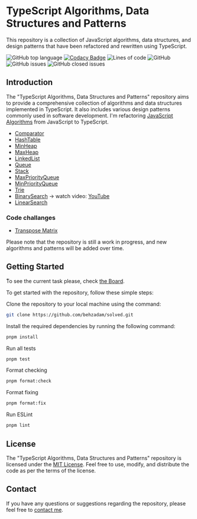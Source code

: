 # TypeScript Algorithms, Data Structures and Patterns

This repository is a collection of JavaScript algorithms, data structures, and design patterns that have been refactored and rewritten using TypeScript.

![GitHub top language](https://img.shields.io/github/languages/top/behzadam/solved)
[![Codacy Badge](https://app.codacy.com/project/badge/Grade/b6d0142c6cb448e28ea0dcc88d77b062)](https://app.codacy.com/gh/behzadam/solved/dashboard?utm_source=gh&utm_medium=referral&utm_content=&utm_campaign=Badge_grade)
![Lines of code](https://img.shields.io/tokei/lines/github/behzadam/solved)
![GitHub](https://img.shields.io/github/license/behzadam/solved)
![GitHub issues](https://img.shields.io/github/issues-raw/behzadam/solved)
![GitHub closed issues](https://img.shields.io/github/issues-closed-raw/behzadam/solved)

## Introduction

The "TypeScript Algorithms, Data Structures and Patterns" repository aims to provide a comprehensive collection of algorithms and data structures implemented in TypeScript. It also includes various design patterns commonly used in software development. I'm refactoring [JavaScript Algorithms](https://github.com/trekhleb/javascript-algorithms) from JavaScript to TypeScript.

- [Comparator](src/comparator/comparator.ts)
- [HashTable](src/hash-table/hash-table.ts)
- [MinHeap](src/heap/min-heap.ts)
- [MaxHeap](src/heap/max-heap.ts)
- [LinkedList](src/linked-list/linked-list.ts)
- [Queue](src/queue/queue.ts)
- [Stack](src/stack/stack.ts)
- [MaxPriorityQueue](src/priority-queue/max-priority-queue.ts)
- [MinPriorityQueue](src/priority-queue/min-priority-queue.ts)
- [Trie](src/trie/trie.ts)
- [BinarySearch](src/binary-search/binary-search.ts) -> watch video: [YouTube](https://www.youtube.com/watch?v=tE9yPJuE5aY&t=13s)
- [LinearSearch](src/linear-search/linear-search.ts)

### Code challanges

- [Transpose Matrix](src/problem/transpose-matrix/transpose-matrix.ts)

Please note that the repository is still a work in progress, and new algorithms and patterns will be added over time.

## Getting Started

ُTo see the current task please, check [the Board](https://github.com/users/behzadam/projects/9).

To get started with the repository, follow these simple steps:

Clone the repository to your local machine using the command:

```bash
git clone https://github.com/behzadam/solved.git
```

Install the required dependencies by running the following command:

```bash
pnpm install
```

Run all tests

```bash
pnpm test
```

Format checking

```bash
pnpm format:check
```

Format fixing

```bash
pnpm format:fix
```

Run ESLint

```bash
pnpm lint
```

## License

The "TypeScript Algorithms, Data Structures and Patterns" repository is licensed under the [MIT License](https://opensource.org/licenses/MIT). Feel free to use, modify, and distribute the code as per the terms of the license.

## Contact

If you have any questions or suggestions regarding the repository, please feel free to [contact me](mailto:behzad.am@gmail.com).
